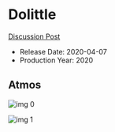 # Dolittle

[Discussion Post](https://www.avsforum.com/threads/bass-eq-for-filtered-movies.2995212/post-59405608)

* Release Date: 2020-04-07
* Production Year: 2020

## Atmos

![img 0](https://i.imgur.com/az8cpWc.jpg)

![img 1](https://i.imgur.com/DRAu0t4.png)


